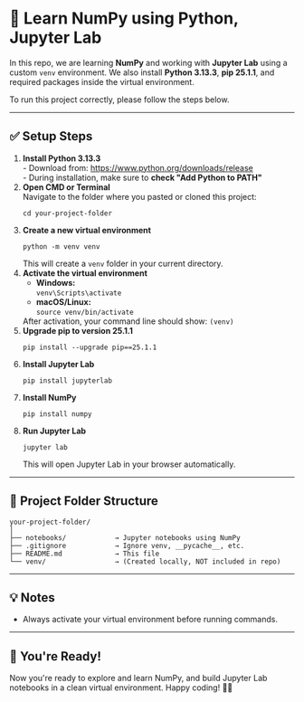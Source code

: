 <h1>📘 Learn NumPy using Python, Jupyter Lab</h1>

<p>In this repo, we are learning <strong>NumPy</strong> and working with <strong>Jupyter Lab</strong> using a custom <code>venv</code> environment.  
We also install <strong>Python 3.13.3</strong>, <strong>pip 25.1.1</strong>, and required packages inside the virtual environment.</p>

<p>To run this project correctly, please follow the steps below.</p>

<hr />

<h2>✅ Setup Steps</h2>

<ol>
  <li><strong>Install Python 3.13.3</strong><br />
    - Download from: <a href="https://www.python.org/downloads/release">https://www.python.org/downloads/release</a><br />
    - During installation, make sure to <strong>check "Add Python to PATH"</strong>
  </li>

  <li><strong>Open CMD or Terminal</strong><br />
    Navigate to the folder where you pasted or cloned this project:
    <pre><code>cd your-project-folder</code></pre>
  </li>

  <li><strong>Create a new virtual environment</strong><br />
    <pre><code>python -m venv venv</code></pre>
    This will create a <code>venv</code> folder in your current directory.
  </li>

  <li><strong>Activate the virtual environment</strong><br />
    <ul>
      <li><strong>Windows:</strong><br />
        <code>venv\Scripts\activate</code>
      </li>
      <li><strong>macOS/Linux:</strong><br />
        <code>source venv/bin/activate</code>
      </li>
    </ul>
    After activation, your command line should show: <code>(venv)</code>
  </li>

  <li><strong>Upgrade pip to version 25.1.1</strong><br />
    <pre><code>pip install --upgrade pip==25.1.1</code></pre>
  </li>

  <li><strong>Install Jupyter Lab</strong><br />
    <pre><code>pip install jupyterlab</code></pre>
  </li>

  <li><strong>Install NumPy</strong><br />
    <pre><code>pip install numpy</code></pre>
  </li>

  <li><strong>Run Jupyter Lab</strong><br />
    <pre><code>jupyter lab</code></pre>
    This will open Jupyter Lab in your browser automatically.
  </li>
</ol>

<hr />

<h2>📂 Project Folder Structure</h2>

<pre><code>your-project-folder/
│
├── notebooks/            → Jupyter notebooks using NumPy
├── .gitignore            → Ignore venv, __pycache__, etc.
├── README.md             → This file
└── venv/                 → (Created locally, NOT included in repo)</code></pre>

<hr />

<h2>💡 Notes</h2>

<ul>
  <li>Always activate your virtual environment before running commands.</li>
</ul>

<hr />

<h2>🚀 You're Ready!</h2>

<p>Now you're ready to explore and learn NumPy, and build Jupyter Lab notebooks in a clean virtual environment. Happy coding! 🧠✨</p>
